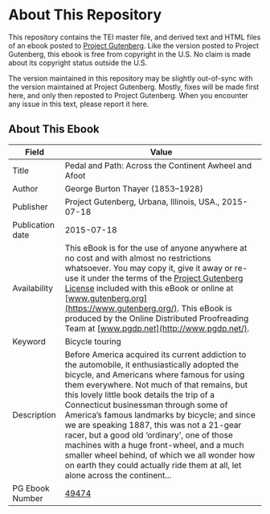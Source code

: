 # About This Repository

This repository contains the TEI master file, and derived text and HTML files of an ebook posted to [Project Gutenberg](https://www.gutenberg.org/). Like the version posted to Project Gutenberg, this ebook is free from copyright in the U.S. No claim is made about its copyright status outside the U.S.

The version maintained in this repository may be slightly out-of-sync with the version maintained at Project Gutenberg. Mostly, fixes will be made first here, and only then reposted to Project Gutenberg. When you encounter any issue in this text, please report it here.

## About This Ebook

| Field | Value |
| ----- | ----- |
| Title | Pedal and Path: Across the Continent Awheel and Afoot |
| Author | George Burton Thayer (1853–1928) |
| Publisher | Project Gutenberg, Urbana, Illinois, USA., 2015-07-18 |
| Publication date | 2015-07-18 |
| Availability | This eBook is for the use of anyone anywhere at no cost and with almost no restrictions whatsoever. You may copy it, give it away or re-use it under the terms of the [Project Gutenberg License](https://www.gutenberg.org/license) included with this eBook or online at [www.gutenberg.org](https://www.gutenberg.org/). This eBook is produced by the Online Distributed Proofreading Team at [www.pgdp.net](http://www.pgdp.net/). |
| Keyword | Bicycle touring |
| Description | Before America acquired its current addiction to the automobile, it enthusiastically adopted the bicycle, and Americans where famous for using them everywhere. Not much of that remains, but this lovely little book details the trip of a Connecticut businessman through some of America’s famous landmarks by bicycle; and since we are speaking 1887, this was not a 21-gear racer, but a good old ‘ordinary’, one of those machines with a huge front-wheel, and a much smaller wheel behind, of which we all wonder how on earth they could actually ride them at all, let alone across the continent... |
| PG Ebook Number | [49474](https://www.gutenberg.org/ebooks/49474) |
